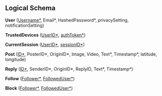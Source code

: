 ## Logical Schema

**User** (<u>Username*</u>, Email*, HashedPassword*, privacySetting, notificationSetting)

**TrustedDevices** (<ins>UserID*</ins>, <ins>authToken*</ins>)

**CurrentSession** (<ins>UserID*</ins>, <ins>sessionID*</ins>)

**Post** (<ins>ID*</ins>, PosterID*, OriginID*, Image, Video, Text*, Timestamp*, latitude, longitude)

**Reply** (<ins>ID*</ins>, SenderID*, OriginID*, ReplyID, Text*, Timestamp*)

**Follow** (<ins>Follower*</ins>, <ins>FollowedUser*</ins>)

**Block** (<ins>Follower*</ins>, <ins>FollowedUser*</ins>)
